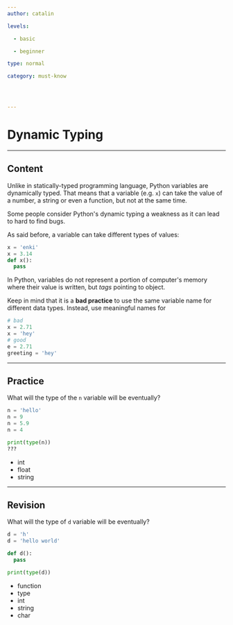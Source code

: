 ```yaml
---
author: catalin

levels:

  - basic

  - beginner

type: normal

category: must-know




---
```


# Dynamic Typing

---
## Content

Unlike in statically-typed programming language, Python variables are dynamically typed. That means that a variable (e.g. `x`) can take the value of a number, a string or even a function, but not at the same time.

Some people consider Python's dynamic typing a weakness as it can lead to hard to find bugs.

As said before, a variable can take different types of values:
```python
x = 'enki'
x = 3.14
def x():
  pass
```

In Python, variables do not represent a portion of computer's memory where their value is written, but *tags* pointing to object.

Keep in mind that it is a **bad practice** to use the same variable name for different data types. Instead, use meaningful names for
```python
# bad
x = 2.71
x = 'hey'
# good
e = 2.71
greeting = 'hey'
```

---
## Practice

What will the type of the `n` variable will be eventually?

```python
n = 'hello'
n = 9
n = 5.9
n = 4

print(type(n))
???
```

* int
* float
* string

---
## Revision

What will the type of `d` variable will be eventually?

```python
d = 'h'
d = 'hello world'

def d():
  pass

print(type(d))
```

* function
* type
* int
* string
* char
